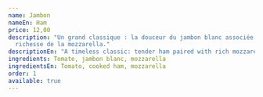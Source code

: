 ```yaml
---
name: Jambon
nameEn: Ham
price: 12,00
description: "Un grand classique : la douceur du jambon blanc associée à la
  richesse de la mozzarella."
descriptionEn: "A timeless classic: tender ham paired with rich mozzarella."
ingredients: Tomate, jambon blanc, mozzarella
ingredientsEn: Tomato, cooked ham, mozzarella
order: 1
available: true
---
```

